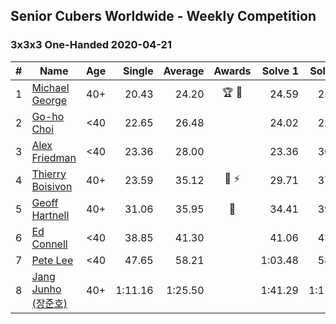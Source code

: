 ## Senior Cubers Worldwide - Weekly Competition
### 3x3x3 One-Handed 2020-04-21

| # | Name | Age | Single | Average | Awards | Solve 1 | Solve 2 | Solve 3 | Solve 4 | Solve 5 | Video |
| :--: | -- | :--: | --: | --: | :--: | --: | --: | --: | --: | --: | :-- |
| 1 | [Michael George](../../persons/michael_george.md) | 40+ | 20.43 | 24.20 | 🏆 🥇 | 24.59 | 25.44 | 23.51 | 20.43 | 24.50 | [Link](https://www.facebook.com/events/880278499062375/permalink/884141762009382/) |
| 2 | [Go-ho Choi](../../persons/go_ho_choi.md) | <40 | 22.65 | 26.48 |  | 24.02 | 22.65 | 30.83 | 26.73 | 28.68 | [Link](https://www.facebook.com/events/880278499062375/permalink/884680381955520/) |
| 3 | [Alex Friedman](../../persons/alex_friedman.md) | <40 | 23.36 | 28.00 |  | 23.36 | 30.73 | 34.82 | 27.46 | 25.82 | [Link](https://www.facebook.com/events/880278499062375/permalink/883239652099593/) |
| 4 | [Thierry Boisivon](../../persons/thierry_boisivon.md) | 40+ | 23.59 | 35.12 | 🥈 ⚡ | 29.71 | 37.63 | 38.03 | 23.59 | 48.27 | [Link](https://www.facebook.com/events/880278499062375/permalink/882003692223189/) |
| 5 | [Geoff Hartnell](../../persons/geoff_hartnell.md) | 40+ | 31.06 | 35.95 | 🥉 | 34.41 | 39.58 | 33.86 | 31.06 | 41.48 | [Link](https://www.facebook.com/events/880278499062375/permalink/884961721927386/) |
| 6 | [Ed Connell](../../persons/ed_connell.md) | <40 | 38.85 | 41.30 |  | 41.06 | 43.74 | 39.11 | 45.25 | 38.85 | [Link](https://www.facebook.com/events/880278499062375/permalink/883221008768124/) |
| 7 | [Pete Lee](../../persons/pete_lee.md) | <40 | 47.65 | 58.21 |  | 1:03.48 | 58.10 | 53.06 | 1:13.49 | 47.65 | [Link](https://www.facebook.com/events/880278499062375/permalink/883323442091214/) |
| 8 | [Jang Junho (장준호)](../../persons/jang_junho.md) | 40+ | 1:11.16 | 1:25.50 |  | 1:41.29 | 1:11.16 | 1:19.27 | 1:16.99 | 1:40.23 | [Link](https://www.facebook.com/events/880278499062375/permalink/884489028641322/) |

<!-- Global site tag (gtag.js) - Google Analytics -->
<script async src="https://www.googletagmanager.com/gtag/js?id=UA-86348435-3"></script>
<script>window.dataLayer = window.dataLayer || []; function gtag() {dataLayer.push(arguments);} gtag('js', new Date()); gtag('config', 'UA-86348435-3');</script>
